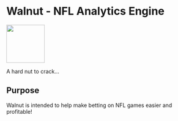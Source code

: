 # Walnut - NFL Analytics Engine

<img src="https://t4.ftcdn.net/jpg/02/85/21/51/360_F_285215139_4JZNClbia7ISr0WlboTlBsTmylUFpdek.jpg" width="100" height="100">

A hard nut to crack...

## Purpose
Walnut is intended to help make betting on NFL games easier and profitable!
